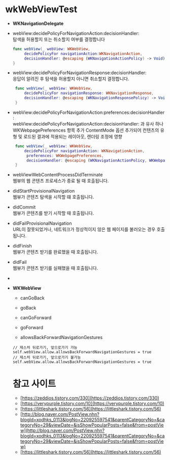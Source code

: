 # wkWebViewTest

* **WKNavigationDelegate**

 - webView:decidePolicyForNavigationAction:decisionHandler:
	<br>
	탐색을 허용할지 또는 취소할지 여부를 결정합니다
	
   ```swift
   func webView(_ webView: WKWebView, 
   		decidePolicyFor navigationAction:WKNavigationAction, 
   		decisionHandler: @escaping (WKNavigationActionPolicy) -> Void) {
   }
   ```
 - webView:decidePolicyForNavigationResponse:decisionHandler:
   <br>
   응답이 알려진 후 탐색을 허용할지 아니면 취소할지 결정합니다.
   
   ```swift
    func webView(_ webView: WKWebView, 
    	decidePolicyFor navigationResponse: WKNavigationResponse, 
    	decisionHandler: @escaping (WKNavigationResponsePolicy) -> Void) {
    }
   ```   
 - webView:decidePolicyForNavigationAction:preferences:decisionHandler:
   <br>
   webView:decidePolicyForNavigationAction:decisionHandler: 과 유사 하나 WKWebpagePreferences 항목 추가
   ContentMode 옵션 추가되어 컨텐츠의 유형 및 로드된 결과에 적용되는 레이아웃, 렌더링 조정에 영향
   
   ```swift
    func webView(_ webView: WKWebView,
     	decidePolicyFor navigationAction: WKNavigationAction,
     	 preferences: WKWebpagePreferences, 
     	 decisionHandler: @escaping (WKNavigationActionPolicy, WKWebpagePreferences) -> Void) {
    }
   ```   
   
 - webViewWebContentProcessDidTerminate
   <br>웹뷰의 웹 콘텐츠 프로세스가 종료 될 때 호출됩니다.
 - didStartProvisionalNavigation
   <br>웹뷰가 콘텐츠 탐색을 시작할 떄 호출됩니다.
 - didCommit
   <br>웹뷰가 콘텐츠를 받기 시작할 때 호출됩니다.
 - didFailProvisionalNavigation
   <br>URL이 잘못되었거나, 네트워크가 정상적이지 않은 웹 페이지를 불러오는 경우 호출됩니다.
 - didFinish
    <br>웹뷰가 콘텐츠 받기를 완료했을 때 호출됩니다.
 - didFail
    <br>웹뷰가 콘텐츠 받기를 실패했을 때 호출됩니다.

-


 
* **WKWebView**
	- canGoBack
	
	- goBack
	  
	- canGoForward
	
	- goForward
	
	- allowsBackForwardNavigationGestures 
	
	```
	// 제스처 뒤로가기, 앞으로가기 가능
	self.webView.allow.allowsBackForwardNavigationGestures = true
	// 제스처 뒤로가기, 앞으로가기 불가능	
	self.webView.allow.allowsBackForwardNavigationGestures = true
	```
	
	
	
	
	# 참고 사이트
	
	 * [https://zeddios.tistory.com/330](https://zeddios.tistory.com/330)
	 * [https://verypurple.tistory.com/10](https://verypurple.tistory.com/10)
	 * [https://littleshark.tistory.com/56](https://littleshark.tistory.com/56)
	 * [http://blog.naver.com/PostView.nhn?blogId=xodhks_0113&logNo=220925597541&parentCategoryNo=&categoryNo=29&viewDate=&isShowPopularPosts=false&from=postView](http://blog.naver.com/PostView.nhn?blogId=xodhks_0113&logNo=220925597541&parentCategoryNo=&categoryNo=29&viewDate=&isShowPopularPosts=false&from=postView)
	 * [https://littleshark.tistory.com/56](https://littleshark.tistory.com/56)
	 
	
